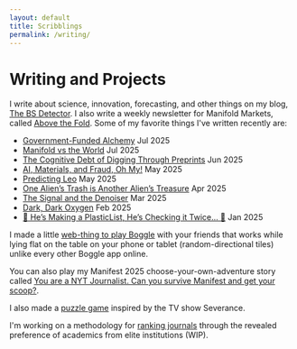 ```yaml
---
layout: default
title: Scribblings
permalink: /writing/
---
```


# Writing and Projects

I write about science, innovation, forecasting, and other things on my blog, [The BS Detector](https://thebsdetector.substack.com/).  I also write a weekly newsletter for Manifold Markets, called [Above the Fold](https://news.manifold.markets/). Some of my favorite things I've written recently are:
- [Government-Funded Alchemy](https://thebsdetector.substack.com/p/government-funded-alchemy) Jul 2025
- [Manifold vs the World](https://news.manifold.markets/p/manifold-vs-the-world) Jul 2025
- [The Cognitive Debt of Digging Through Preprints](https://thebsdetector.substack.com/p/the-cognitive-debt-of-digging-through) Jun 2025
- [AI, Materials, and Fraud, Oh My!](https://thebsdetector.substack.com/p/ai-materials-and-fraud-oh-my)  May 2025
- [Predicting Leo](https://news.manifold.markets/p/predicting-leo)  May 2025
- [One Alien’s Trash is Another Alien’s Treasure](https://thebsdetector.substack.com/p/one-aliens-trash-is-another-aliens)  Apr 2025
- [The Signal and the Denoiser](https://news.manifold.markets/p/the-signal-and-the-denoiser)  Mar 2025
- [Dark, Dark Oxygen](https://thebsdetector.substack.com/p/dark-dark-oxygen)  Feb 2025
- [🎵 He’s Making a PlasticList, He’s Checking it Twice… 🎵](https://thebsdetector.substack.com/p/hes-making-a-plasticlist-hes-checking) 
 Jan 2025

I made a little [web-thing to play Boggle](https://benshindel.github.io/boggle/) with your friends that works while lying flat on the table on your phone or tablet (random-directional tiles) unlike every other Boggle app online.

You can also play my Manifest 2025 choose-your-own-adventure story called [You are a NYT Journalist. Can you survive Manifest and get your scoop?](https://www.benshindel.com/manifest.html).

I also made a [puzzle game](https://benshindel.github.io/scarynumbers) inspired by the TV show Severance.

I'm working on a methodology for [ranking journals](https://benshindel.github.io/journal-ranking/) through the revealed preference of academics from elite institutions (WIP).
